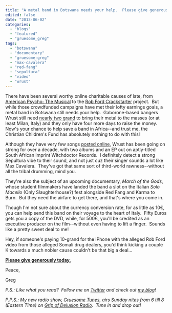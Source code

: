 ```yaml
---
title: "A metal band in Botswana needs your help.  Please give generously..."
edited: false
date: "2013-06-02"
categories:
  - "blogs"
  - "featured"
  - "gruesome_greg"
tags:
  - "botswana"
  - "documentary"
  - "gruesome-greg"
  - "max-cavalera"
  - "red-fang"
  - "sepultura"
  - "video"
  - "wrust"
---
```


There have been several worthy online charitable causes of late, from [American Psycho: The Musical](http://www.kickstarter.com/projects/1798121016/american-psycho) to the [Rob Ford Crackstarter](http://www.indiegogo.com/projects/rob-ford-crackstarter) project.  But while those crowdfunded campaigns have met their lofty earnings goals, a metal band in Botswana still needs your help.  Gaborone-based bangers Wrust still need [nearly two grand](http://www.indiegogo.com/projects/march-of-the-gods-botswana-metalheads-documentary) to bring their metal to the masses (or at least Milan, Italy) and they only have four more days to raise the money.  Now's your chance to help save a band in Africa--and trust me, the Christian Children's Fund has absolutely nothing to do with this!

Although they have very few songs [posted online](http://www.reverbnation.com/wrustmetal), Wrust has been going on strong for over a decade, with two albums and an EP out on aptly-titled South African imprint Witchdoctor Records.  I definitely detect a strong Sepultura vibe to their sound, and not just cuz their singer sounds a lot like Max Cavalera.  They've got that same sort of third-world rawness--without all the tribal drumming, mind you.

They're also the subject of an upcoming documentary, _March of the Gods_, whose student filmmakers have landed the band a slot on the Italian _Solo Macello_ (Only Slaughterhouse?) fest alongside Red Fang and Karma to Burn.  But they need the airfare to get there, and that's where you come in.

Though I'm not sure about the currency conversion rate, for as little as 10€, you can help send this band on their voyage to the heart of Italy.  Fifty Euros gets you a copy of the DVD, while, for 500€, you'll be credited as an executive producer on the film--without even having to lift a finger.  Sounds like a pretty sweet deal to me!

Hey, if someone's paying 10-grand for the iPhone with the alleged Rob Ford video from those alleged Somali drug dealers, you'd think kicking a couple K towards a much nobler cause couldn't be that big a deal...

**[Please give generously today.](http://www.indiegogo.com/projects/march-of-the-gods-botswana-metalheads-documentary)**

Peace,

Greg

_P.S.: Like what you read?  Follow me on [Twitter](http://twitter.com/gruesomeviews) and check out [my blog](http://gruesomeviews.com/)!_

_P.P.S.: My new radio show, [Gruesome Tunes](http://gruesomeviews.com/category/music/gruesome-tunes/), airs Sunday nites from 6 till 8 (Eastern Time) on [Grip of Delusion Radio](http://www.steamingheathen.com/delusion/).  Tune in and drop out!_
